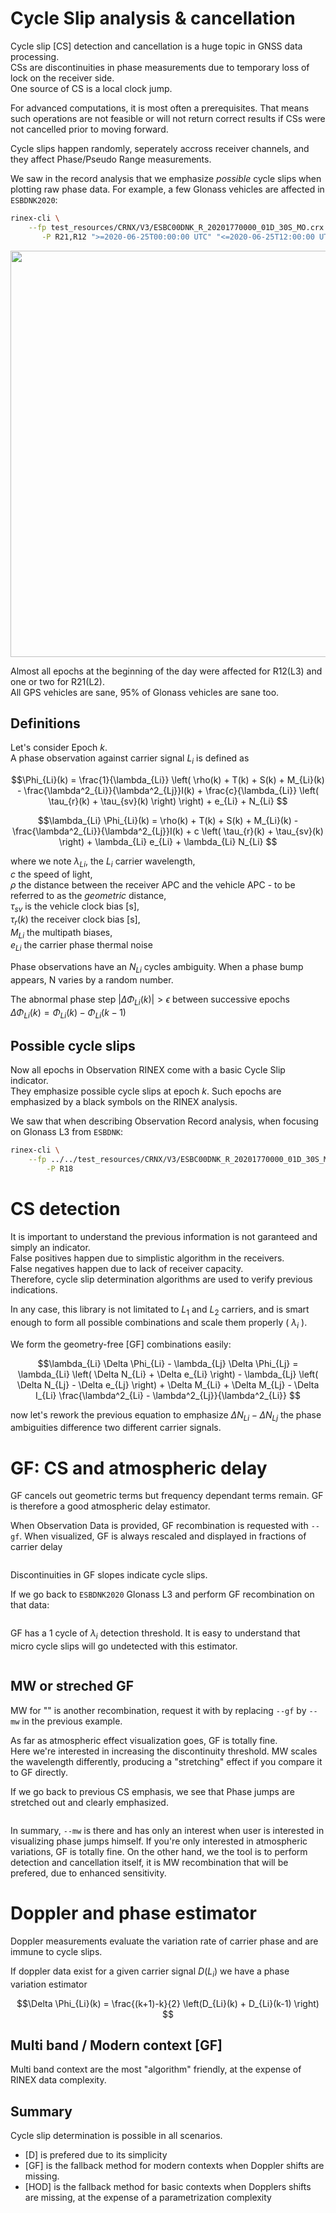 Cycle Slip analysis & cancellation
==================================

Cycle slip [CS] detection and cancellation is a huge topic
in GNSS data processing.  
CSs are discontinuities in phase measurements due to
temporary loss of lock on the receiver side.  
One source of CS is a local clock jump.

For advanced computations, it is most often a prerequisites.
That means such operations are not feasible or will not return
correct results if CSs were not cancelled prior to moving forward.

Cycle slips happen randomly, seperately accross receiver channels,
and they affect Phase/Pseudo Range measurements.   

We saw in the record analysis that we emphasize _possible_ cycle slips
when plotting raw phase data. For example, a few Glonass vehicles
are affected in `ESBDNK2020`:

```bash
rinex-cli \
    --fp test_resources/CRNX/V3/ESBC00DNK_R_20201770000_01D_30S_MO.crx \
       -P R21,R12 ">=2020-06-25T00:00:00 UTC" "<=2020-06-25T12:00:00 UTC"
```

<img align="center" width="650" src="https://github.com/gwbres/rinex/blob/main/doc/plots/esbc00dnk_glo_cs_zoom.png">

Almost all epochs at the beginning of the day were affected for R12(L3) and one or two for R21(L2).  
All GPS vehicles are sane, 95% of Glonass vehicles are sane too.

## Definitions

Let's consider Epoch $k$.  
A phase observation against carrier signal $L_i$ is defined as

$$\Phi_{Li}(k) = \frac{1}{\lambda_{Li}} \left( \rho(k)  + T(k) + S(k) + M_{Li}(k) - \frac{\lambda^2_{Li}}{\lambda^2_{Lj}}I(k) + \frac{c}{\lambda_{Li}} \left( \tau_{r}(k) + \tau_{sv}(k) \right) \right) + e_{Li} + N_{Li} $$  

$$\lambda_{Li} \Phi_{Li}(k) = \rho(k)  + T(k) + S(k) + M_{Li}(k) - \frac{\lambda^2_{Li}}{\lambda^2_{Lj}}I(k) + c \left( \tau_{r}(k) + \tau_{sv}(k) \right) + \lambda_{Li} e_{Li} + \lambda_{Li} N_{Li} $$  

where we note $\lambda_{Li}$, the $L_i$ carrier wavelength,  
$c$ the speed of light,  
$\rho$ the distance between the receiver APC and the vehicle APC - to be referred to as the _geometric_ distance,    
$\tau_{sv}$ is the vehicle clock bias [s],   
$\tau_{r}(k)$ the receiver clock bias [s],   
$M_{Li}$ the multipath biases,   
$e_{Li}$ the carrier phase thermal noise

Phase observations have an $N_{Li}$ cycles ambiguity.
When a phase bump appears, N varies by a random number. 

The abnormal phase step $|\Delta \Phi_{Li}(k)| > \epsilon$ between successive epochs
$\Delta \Phi_{Li}(k) = \Phi_{Li}(k) - \Phi_{Li}(k-1)$ 

## Possible cycle slips

Now all epochs in Observation RINEX come with a basic Cycle Slip indicator.  
They emphasize possible cycle slips at epoch $k$. Such epochs are emphasized by a black symbols
on the RINEX analysis.

We saw that when describing Observation Record analysis, when focusing 
on Glonass L3 from `ESBDNK`:

```bash
rinex-cli \
    --fp ../../test_resources/CRNX/V3/ESBC00DNK_R_20201770000_01D_30S_MO.crx.gz \
	    -P R18
```

CS detection
============

It is important to understand the previous information is not garanteed and simply an indicator.  
False positives happen due to simplistic algorithm in the receivers.  
False negatives happen due to lack of receiver capacity.  
Therefore, cycle slip determination algorithms are used to verify previous indications.

In any case, this library is not limitated to $L_1$ and $L_2$ carriers, 
and is smart enough to form all possible combinations and scale them properly ( $\lambda_i$ ). 

We form the geometry-free [GF] combinations easily:

$$\lambda_{Li} \Delta \Phi_{Li} - \lambda_{Lj} \Delta \Phi_{Lj} = \lambda_{Li} \left( \Delta N_{Li} + \Delta e_{Li} \right) - \lambda_{Lj} \left( \Delta N_{Lj} - \Delta e_{Lj} \right) + \Delta M_{Li} + \Delta M_{Lj} - \Delta I_{Li} \frac{\lambda^2_{Li} - \lambda^2_{Lj}}{\lambda^2_{Li}} $$

now let's rework the previous equation to emphasize $\Delta N_{Li} -  \Delta N_{Lj}$
the phase ambiguities difference two different carrier signals.

GF: CS and atmospheric delay
============================

GF cancels out geometric terms but frequency dependant terms remain.
GF is therefore a good atmospheric delay estimator.

When Observation Data is provided, GF recombination is requested
with `--gf`. When visualized, GF is always rescaled and displayed
in fractions of carrier delay

```bash
```

Discontinuities in GF slopes indicate cycle slips.

If we go back to `ESBDNK2020` Glonass L3 and perform GF recombination
on that data:

```bash

```

GF has a 1 cycle of $\lambda_i$  detection threshold. 
It is easy to understand that micro cycle slips will go undetected with
this estimator.

```bash

```

## MW or streched GF

MW for "" is another recombination,
request it with by replacing `--gf` by  `--mw` in the previous example.  

As far as atmospheric effect visualization goes, GF is totally fine.  
Here we're interested in increasing the discontinuity threshold.
MW scales the wavelength differently, producing a "stretching"
effect if you compare it to GF directly.

If we go back to previous CS emphasis, we see that
Phase jumps are stretched out and clearly emphasized.

```bash

```

In summary, `--mw` is there and has only an interest when
user is interested in visualizing phase jumps himself.
If you're only interested in atmospheric variations, GF is totally fine.
On the other hand, we the tool is to perform detection and cancellation itself,
it is MW recombination that will be prefered, due to enhanced sensitivity.

Doppler and phase estimator
===========================

Doppler measurements evaluate the variation rate of carrier phase
and are immune to cycle slips.

If doppler data exist for a given carrier signal $D(L_i)$ we
have a phase variation estimator

$$\Delta \Phi_{Li}(k) = \frac{(k+1)-k}{2} \left(D_{Li}(k) + D_{Li}(k-1) \right) $$

## Multi band / Modern context [GF]

Multi band context are the most "algorithm" friendly, 
at the expense of RINEX data complexity.


## Summary

Cycle slip determination is possible in all scenarios.  

- [D] is prefered due to its simplicity
- [GF] is the fallback method for modern contexts when Doppler shifts are missing.  
- [HOD] is the fallback method for basic contexts when Dopplers shifts are missing,
at the expense of a parametrization complexity
